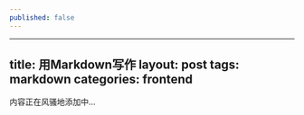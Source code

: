 ```yaml
---
published: false
---
```


---
title: 用Markdown写作
layout: post
tags: markdown
categories: frontend
---

内容正在风骚地添加中...